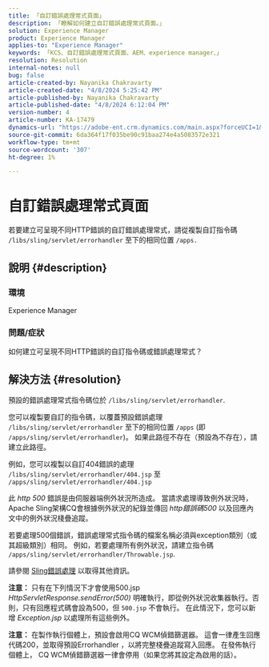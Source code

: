 ```yaml
---
title: 「自訂錯誤處理常式頁面」
description: 「瞭解如何建立自訂錯誤處理常式頁面。」
solution: Experience Manager
product: Experience Manager
applies-to: "Experience Manager"
keywords: 「KCS、自訂錯誤處理常式頁面、AEM、experience manager、」
resolution: Resolution
internal-notes: null
bug: false
article-created-by: Nayanika Chakravarty
article-created-date: "4/8/2024 5:25:42 PM"
article-published-by: Nayanika Chakravarty
article-published-date: "4/8/2024 6:12:04 PM"
version-number: 4
article-number: KA-17479
dynamics-url: "https://adobe-ent.crm.dynamics.com/main.aspx?forceUCI=1&pagetype=entityrecord&etn=knowledgearticle&id=c3ca4800-cdf5-ee11-a1fe-6045bd006295"
source-git-commit: 6da364f17f035be90c91baa274e4a5083572e321
workflow-type: tm+mt
source-wordcount: '307'
ht-degree: 1%

---
```


# 自訂錯誤處理常式頁面


若要建立可呈現不同HTTP錯誤的自訂錯誤處理常式，請從複製自訂指令碼 `/libs/sling/servlet/errorhandler` 至下的相同位置 `/apps.`

## 說明 {#description}


### 環境

Experience Manager

### 問題/症狀

如何建立可呈現不同HTTP錯誤的自訂指令碼或錯誤處理常式？


## 解決方法 {#resolution}


預設的錯誤處理常式指令碼位於 `/libs/sling/servlet/errorhandler`.

您可以複製要自訂的指令碼，以覆蓋預設錯誤處理 `/libs/sling/servlet/errorhandler` 至下的相同位置 `/apps` (即 `/apps/sling/servlet/errorhandler`)。 如果此路徑不存在（預設為不存在），請建立此路徑。

例如，您可以複製以自訂404錯誤的處理 `/libs/sling/servlet/errorhandler/404.jsp` 至 `/apps/sling/servlet/errorhandler/404.jsp`

此 *http 500* 錯誤是由伺服器端例外狀況所造成。 當請求處理導致例外狀況時，Apache Sling架構CQ會根據例外狀況的紀錄並傳回 *http錯誤碼500* 以及回應內文中的例外狀況棧疊追蹤。

若要處理500個錯誤，錯誤處理常式指令碼的檔案名稱必須與exception類別（或其超級類別）相同。 例如，若要處理所有例外狀況，請建立指令碼 `/apps/sling/servlet/errorhandler/Throwable.jsp`.

請參閱 [Sling錯誤處理](https://sling.apache.org/documentation/the-sling-engine/errorhandling.html) 以取得其他資訊。

<b>注意：</b> 只有在下列情況下才會使用500.jsp *HttpServletResponse.sendError(500)* 明確執行，即從例外狀況收集器執行。否則，只有回應程式碼會設為500，但 `500.jsp` 不會執行。 在此情況下，您可以新增 *Exception.jsp* 以處理所有這些例外。

<b>注意：</b> 在製作執行個體上，預設會啟用CQ WCM偵錯篩選器。 這會一律產生回應代碼200，並取得預設Errorhandler ，以將完整棧疊追蹤寫入回應。 在發佈執行個體上， CQ WCM偵錯篩選器一律會停用（如果您將其設定為啟用的話）。

